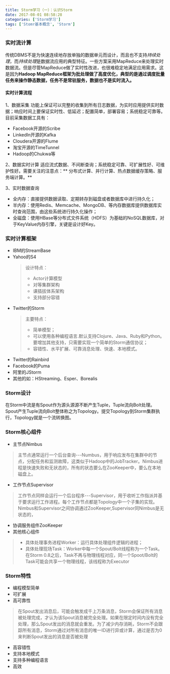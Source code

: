 ```yaml
---
title: Storm学习（一）：认识Storm
date: 2017-08-01 08:58:28
categories: ['Storm学习']
tags: ['Stomr基本概念', 'Storm']
---
```


### 实时流计算
传统DBMS不是为快速连续地存放单独的数据单元而设计，而且也不支持*持续处理*，而*持续处理*是数据流应用的典型特征。一些方案采用MapReduce来处理实时数据流。但是尽管MapReduce做了实时性改进，也很难稳定地满足应用需求。这是因为**Hadoop MapReduce框架为批处理做了高度优化，典型的是通过调度批量任务来操作静态数据，任务不是常驻服务，数据也不是实时流入。**

#### 实时计算流程

1、数据采集
功能上保证可以完整的收集到所有日志数据，为实时应用提供实时数据；响应时间上要保证实时性、低延迟；配置简单，部署容易；系统稳定可靠等。
目前采集数据工具有：
* Facebook开源的Scribe
* LinkedIn开源的Kafka
* Cloudera开源的Flume
* 淘宝开源的TimeTunnel
* Hadoop的Chukwa等

<!-- more -->
2、数据实时计算
适应流式数据、不间断查询；系统稳定可靠、可扩展性好、可维护性好。需要关注的注意点：** 分布式计算、并行计算、热点数据缓存策略、服务端计算。**

3、实时数据查询
* 全内存：直接提供数据读取、定期转存到磁盘或者数据库中进行持久化；
* 半内存：使用Redis、Memcache、MongoDB、等内存数据库提供数据库实时查询范围，由这些系统进行持久化操作；
* 全磁盘：使用HBase等分布式文件系统（HDFS）为基础的NoSQL数据库，对于KeyValue内存引擎，关键是设计好Key。

### 实时计算框架
* IBM的StreamBase
* Yahoo的S4
    >  设计特点：
    > * Actor计算模型
    > * 对等集群架构
    > * 课插拔体系架构
    > * 支持部分容错
* Twitter的Storm
    >  主要特点：
    > * 简单模型；
    > * 可以使用各种编程语言.默认支持Clojure、Java、Ruby和Python。要增加其他支持，只需要实现一个简单的Storm通信协议；
    > * 容错性、水平扩展、可靠消息处理、快速、本地模式。
* Twitter的Rainbird
* Facebook的Puma
* 阿里的JStorm
* 其他的如：HStreaming、Esper、Borealis

### Storm设计
在Storm中流是有Spout作为源头源源不断产生Tuple，Tuple流向Bolt处理。Spout产生Tuple流向Bolt整体称之为Topology。提交Topology到Storm集群执行，Topology就是一个流转换图。

### Storm核心组件
* 主节点Nimbus
 > 主节点通常运行一个后台查询---Numbus，用于响应发布在集群中的节点，分配任务和监测故障，这类似于Hadoop中的JobTracker。Nimbus进程是快速失败和无状态的，所有的状态要么在ZooKeeper中，要么在本地磁盘上。
* 工作节点Supervisor
 > 工作节点同样会运行一个后台程序---Supervisor，用于收听工作指派并基于要求运行工作进程。每个工作节点都是Topology中一个子集的实现。Nimbus和Supervisor之间协调通过ZooKeeper,Supervisor同Nimbus是无状态的，
* 协调服务组件ZooKeeper
* 其他核心组件
 > * 具体处理事务进程Worker：运行具体处理组件逻辑的进程；
 > * 具体处理现场Task：Worker中每一个Spout/Bolt线程称为一个Task。在Storm 0.8之后，Task不再与物理线程对应，同一个Spoot/Bolt的Task可能会共享一个物理线程，该线程称为Executor

### Storm特性
* 编程模型简单
* 可扩展
* 高可靠性
 > 在Spout发出消息后，可能会触发成千上万条消息，Storm会保证所有消息被处理完成，才认为该Spout消息被完全处理。如果在限定时间内没有完全处理，那么Spout发出的消息就会重发。为了减少内存消耗，Storm不会跟踪所有消息，Storm通过对所有消息的唯一ID进行异或计算，通过是否为0来判断Spout发出的消息是否被处理
* 高容错性
* 支持本地模式
* 支持多种编程语言
* 高效
